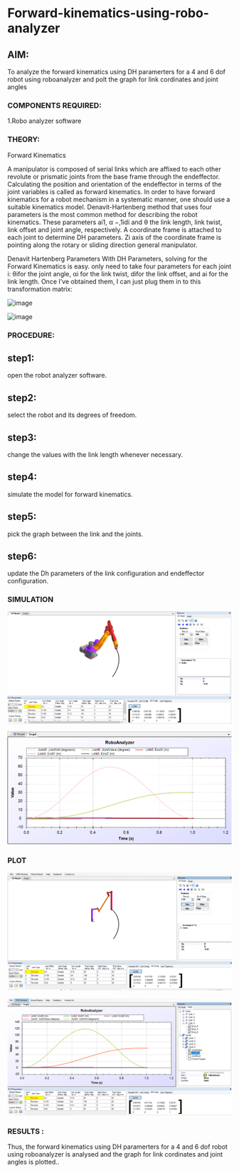 # Forward-kinematics-using-robo-analyzer

## AIM: 
To analyze the forward kinematics using DH paramerters for a 4 and 6 dof robot using roboanalyzer and polt the graph for link cordinates and joint angles
### COMPONENTS REQUIRED:
1.Robo analyzer software  


### THEORY: 
  
Forward Kinematics

A manipulator is composed of serial links which are affixed to each other revolute or prismatic joints from the base frame through the endeffector. 
Calculating the position and orientation of the endeffector in terms of the joint variables is called as forward kinematics. 
In order to have forward kinematics for a robot mechanism in a systematic manner, one should use a suitable kinematics model. 
Denavit-Hartenberg method that uses four parameters is the most common method for describing the robot kinematics. 
These parameters ai1, α −,1idi and θ the link length, link twist, link offset and joint angle, respectively. 
A coordinate frame is attached to each joint to determine DH parameters. Zi axis of the coordinate frame is pointing along the rotary or sliding direction general manipulator.

Denavit Hartenberg Parameters
With DH Parameters, solving for the Forward Kinematics is easy.  only need to take four parameters for each joint 
i: θifor the joint angle, 
αi for the link twist, 
difor the link offset, and 
ai for the link length. Once I’ve obtained them, I can just plug them in to this transformation matrix:


![image](https://user-images.githubusercontent.com/36288975/170172719-ed7befc9-2894-4344-bfd5-be831bb05308.png)

 ![image](https://user-images.githubusercontent.com/36288975/170172766-b8aeb788-7fd7-4de7-b340-f04656707ebd.png)

 

### PROCEDURE:
## step1:
open the robot analyzer software.
## step2:
select the robot and its degrees of freedom.
## step3:
change the values with the link length whenever necessary.
## step4:
simulate the model for forward kinematics.
## step5:
pick the graph between the link and the joints.
## step6:
update the Dh parameters of the link configuration and endeffector configuration.




### SIMULATION 
![output](https://github.com/gunasekhar159/Forward-kinematics-using-robot-analyzer/blob/main/2.png?raw=true)

![output](https://github.com/gunasekhar159/Forward-kinematics-using-robot-analyzer/blob/main/1.png?raw=true)
 
 
 
  ### PLOT 
  ![output](https://github.com/gunasekhar159/Forward-kinematics-using-robot-analyzer/blob/main/3.png?raw=true)
  
  ![output](https://github.com/gunasekhar159/Forward-kinematics-using-robot-analyzer/blob/main/4.png?raw=true)

 
 
### RESULTS :  
Thus, the forward kinematics using DH paramerters for a 4 and 6 dof robot using roboanalyzer is analysed and the graph for link cordinates and joint angles is plotted..
